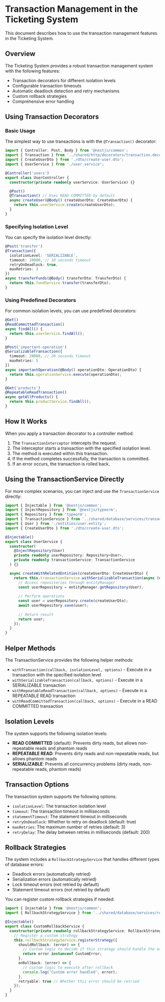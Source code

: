 # Transaction Management in the Ticketing System

This document describes how to use the transaction management features in the Ticketing System.

## Overview

The Ticketing System provides a robust transaction management system with the following features:

- Transaction decorators for different isolation levels
- Configurable transaction timeouts
- Automatic deadlock detection and retry mechanisms
- Custom rollback strategies
- Comprehensive error handling

## Using Transaction Decorators

### Basic Usage

The simplest way to use transactions is with the `@Transaction()` decorator:

```typescript
import { Controller, Post, Body } from '@nestjs/common';
import { Transaction } from '../shared/http/decorators/transaction.decorator';
import { CreateUserDto } from './dto/create-user.dto';
import { UserService } from './user.service';

@Controller('users')
export class UserController {
  constructor(private readonly userService: UserService) {}

  @Post()
  @Transaction() // Uses READ COMMITTED by default
  async createUser(@Body() createUserDto: CreateUserDto) {
    return this.userService.create(createUserDto);
  }
}
```

### Specifying Isolation Level

You can specify the isolation level directly:

```typescript
@Post('transfer')
@Transaction({
  isolationLevel: 'SERIALIZABLE',
  timeout: 10000, // 10 seconds timeout
  retryOnDeadlock: true,
  maxRetries: 3
})
async transferFunds(@Body() transferDto: TransferDto) {
  return this.fundService.transfer(transferDto);
}
```

### Using Predefined Decorators

For common isolation levels, you can use predefined decorators:

```typescript
@Get()
@ReadCommittedTransaction()
async findAll() {
  return this.userService.findAll();
}

@Post('important-operation')
@SerializableTransaction({
  timeout: 20000, // 20 seconds timeout
  maxRetries: 5
})
async importantOperation(@Body() operationDto: OperationDto) {
  return this.operationService.execute(operationDto);
}

@Get('products')
@RepeatableReadTransaction()
async getAllProducts() {
  return this.productService.findAll();
}
```

## How It Works

When you apply a transaction decorator to a controller method:

1. The `TransactionInterceptor` intercepts the request.
2. The interceptor starts a transaction with the specified isolation level.
3. The method is executed within this transaction.
4. If the method completes successfully, the transaction is committed.
5. If an error occurs, the transaction is rolled back.

## Using the TransactionService Directly

For more complex scenarios, you can inject and use the `TransactionService` directly:

```typescript
import { Injectable } from '@nestjs/common';
import { InjectRepository } from '@nestjs/typeorm';
import { Repository } from 'typeorm';
import { TransactionService } from '../shared/database/services/transaction.service';
import { User } from './entities/user.entity';
import { CreateUserDto } from './dto/create-user.dto';

@Injectable()
export class UserService {
  constructor(
    @InjectRepository(User)
    private readonly userRepository: Repository<User>,
    private readonly transactionService: TransactionService
  ) {}

  async createWithRelatedEntities(createUserDto: CreateUserDto) {
    return this.transactionService.withSerializableTransaction(async (entityManager) => {
      // Access repositories through entityManager
      const userRepository = entityManager.getRepository(User);
      
      // Perform operations
      const user = userRepository.create(createUserDto);
      await userRepository.save(user);
      
      // Return result
      return user;
    });
  }
}
```

## Helper Methods

The TransactionService provides the following helper methods:

- `withTransaction(callback, isolationLevel, options)` - Execute in a transaction with the specified isolation level
- `withSerializableTransaction(callback, options)` - Execute in a SERIALIZABLE transaction
- `withRepeatableReadTransaction(callback, options)` - Execute in a REPEATABLE READ transaction
- `withReadCommittedTransaction(callback, options)` - Execute in a READ COMMITTED transaction

## Isolation Levels

The system supports the following isolation levels:

- **READ COMMITTED** (default): Prevents dirty reads, but allows non-repeatable reads and phantom reads
- **REPEATABLE READ**: Prevents dirty reads and non-repeatable reads, but allows phantom reads
- **SERIALIZABLE**: Prevents all concurrency problems (dirty reads, non-repeatable reads, phantom reads)

## Transaction Options

The transaction system supports the following options:

- `isolationLevel`: The transaction isolation level
- `timeout`: The transaction timeout in milliseconds
- `statementTimeout`: The statement timeout in milliseconds
- `retryOnDeadlock`: Whether to retry on deadlock (default: true)
- `maxRetries`: The maximum number of retries (default: 3)
- `retryDelay`: The delay between retries in milliseconds (default: 200)

## Rollback Strategies

The system includes a `RollbackStrategyService` that handles different types of database errors:

- Deadlock errors (automatically retried)
- Serialization errors (automatically retried)
- Lock timeout errors (not retried by default)
- Statement timeout errors (not retried by default)

You can register custom rollback strategies if needed:

```typescript
import { Injectable } from '@nestjs/common';
import { RollbackStrategyService } from '../shared/database/services/rollback-strategy.service';

@Injectable()
export class CustomRollbackService {
  constructor(private readonly rollbackStrategyService: RollbackStrategyService) {
    // Register a custom strategy
    this.rollbackStrategyService.registerStrategy({
      shouldRollback: (error) => {
        // Custom logic to decide if this strategy should handle the error
        return error instanceof CustomError;
      },
      onRollback: (error) => {
        // Custom logic to execute after rollback
        console.log('Custom error handled', error);
      },
      retryable: true // Whether this error should be retried
    });
  }
}
``` 